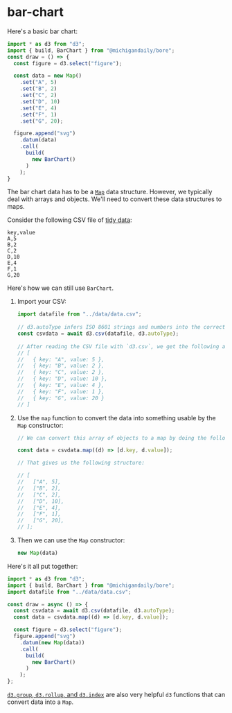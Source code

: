 # bar-chart

Here's a basic bar chart:

```javascript
import * as d3 from "d3";
import { build, BarChart } from "@michigandaily/bore";
const draw = () => {
  const figure = d3.select("figure");

  const data = new Map()
    .set("A", 5)
    .set("B", 2)
    .set("C", 2)
    .set("D", 10)
    .set("E", 4)
    .set("F", 1)
    .set("G", 20);

  figure.append("svg")
    .datum(data)
    .call(
      build(
        new BarChart()
      )
    );
}
```

The bar chart data has to be a [`Map`](https://developer.mozilla.org/en-US/docs/Web/JavaScript/Reference/Global_Objects/Map) data structure. However, we typically deal with arrays and objects. We'll need to convert these data structures to maps.

Consider the following CSV file of [tidy data](https://cran.r-project.org/web/packages/tidyr/vignettes/tidy-data.html):

```csv
key,value
A,5
B,2
C,2
D,10
E,4
F,1
G,20
```

Here's how we can still use `BarChart`.

1. Import your CSV:

   ```javascript
   import datafile from "../data/data.csv";
 
   // d3.autoType infers ISO 8601 strings and numbers into the correct JavaScript types
   const csvdata = await d3.csv(datafile, d3.autoType);
 
   // After reading the CSV file with `d3.csv`, we get the following as `data`:
   // [
   //   { key: "A", value: 5 },
   //   { key: "B", value: 2 },
   //   { key: "C", value: 2 },
   //   { key: "D", value: 10 },
   //   { key: "E", value: 4 },
   //   { key: "F", value: 1 },
   //   { key: "G", value: 20 }
   // ]
   ```

2. Use the `map` function to convert the data into something usable by the `Map` constructor:

   ```javascript
   // We can convert this array of objects to a map by doing the following:
   
   const data = csvdata.map((d) => [d.key, d.value]);
   
   // That gives us the following structure:
   
   // [
   //   ["A", 5],
   //   ["B", 2],
   //   ["C", 2],
   //   ["D", 10],
   //   ["E", 4],
   //   ["F", 1],
   //   ["G", 20],
   // ];
   ```

3. Then we can use the `Map` constructor:

   ```javascript
   new Map(data)
   ```

Here's it all put together:

```javascript
import * as d3 from "d3";
import { build, BarChart } from "@michigandaily/bore";
import datafile from "../data/data.csv";

const draw = async () => {
  const csvdata = await d3.csv(datafile, d3.autoType);
  const data = csvdata.map((d) => [d.key, d.value]);

  const figure = d3.select("figure");
  figure.append("svg")
    .datum(new Map(data))
    .call(
      build(
        new BarChart()
      )
    );
};
```

[`d3.group`, `d3.rollup`, and `d3.index`](https://observablehq.com/@d3/d3-group) are also very helpful `d3` functions that can convert data into a `Map`.
